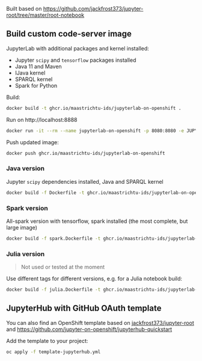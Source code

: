Built based on https://github.com/jackfrost373/jupyter-root/tree/master/root-notebook

## Build custom code-server image

JupyterLab with additional packages and kernel installed:

* Jupyter `scipy` and `tensorflow` packages installed
* Java 11 and Maven
* IJava kernel
* SPARQL kernel
* Spark for Python

Build:

```bash
docker build -t ghcr.io/maastrichtu-ids/jupyterlab-on-openshift .
```

Run on http://localhost:8888

```bash
docker run -it --rm --name jupyterlab-on-openshift -p 8080:8080 -e JUPYTER_NOTEBOOK_PASSWORD=password ghcr.io/maastrichtu-ids/jupyterlab-on-openshift
```

Push updated image:

```bash
docker push ghcr.io/maastrichtu-ids/jupyterlab-on-openshift
```

### Java version

Jupyter `scipy` dependencies installed, Java and SPARQL kernel

```bash
docker build -f Dockerfile -t ghcr.io/maastrichtu-ids/jupyterlab-on-openshift:java .
```

### Spark version

All-spark version with tensorflow, spark installed (the most complete, but large image)

```bash
docker build -f spark.Dockerfile -t ghcr.io/maastrichtu-ids/jupyterlab-on-openshift:spark .
```

### Julia version

> Not used or tested at the moment

Use different tags for different versions, e.g. for a Julia notebook build:

```bash
docker build -f julia.Dockerfile -t ghcr.io/maastrichtu-ids/jupyterlab-on-openshift:julia .
```

## JupyterHub with GitHub OAuth template

You can also find an OpenShift template based on [jackfrost373/jupyter-root](https://github.com/jackfrost373/jupyter-root) and https://github.com/jupyter-on-openshift/jupyterhub-quickstart

Add the template to your project:

```bash
oc apply -f template-jupyterhub.yml
```

